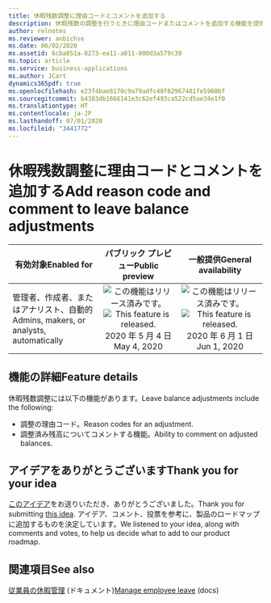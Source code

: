 ```yaml
---
title: 休暇残数調整に理由コードとコメントを追加する
description: 休暇残数の調整を行うときに理由コードまたはコメントを追加する機能を提供します。 これにより、HR はより多くの情報と調整を提供できるようになり、休暇残数について生じる可能性のある質問に回答できます。
author: relnotes
ms.reviewer: anbichse
ms.date: 06/02/2020
ms.assetid: 6cba851a-8273-ea11-a811-000d3a579c39
ms.topic: article
ms.service: business-applications
ms.author: JCart
dynamics365pdf: true
ms.openlocfilehash: e23f4bae8170c9a79adfc40f82967481fe5960bf
ms.sourcegitcommit: b4383db1666141e3c62ef493ca522cd5ae34e1f0
ms.translationtype: HT
ms.contentlocale: ja-JP
ms.lasthandoff: 07/01/2020
ms.locfileid: "3441772"
---
```

# <a name="add-reason-code-and-comment-to-leave-balance-adjustments"></a><span data-ttu-id="42869-104">休暇残数調整に理由コードとコメントを追加する</span><span class="sxs-lookup"><span data-stu-id="42869-104">Add reason code and comment to leave balance adjustments</span></span>


| <span data-ttu-id="42869-105">有効対象</span><span class="sxs-lookup"><span data-stu-id="42869-105">Enabled for</span></span>    |  <span data-ttu-id="42869-106">パブリック プレビュー</span><span class="sxs-lookup"><span data-stu-id="42869-106">Public preview</span></span> | <span data-ttu-id="42869-107">一般提供</span><span class="sxs-lookup"><span data-stu-id="42869-107">General availability</span></span> | 
| ---------- | :----------: |:----------: |
|<span data-ttu-id="42869-108">管理者、作成者、またはアナリスト、自動的</span><span class="sxs-lookup"><span data-stu-id="42869-108">Admins, makers, or analysts, automatically</span></span>|<span data-ttu-id="42869-109">![この機能はリリース済みです。](/dynamics365-release-plan/media/green-checkmark.png "この機能はリリース済みです。")</span><span class="sxs-lookup"><span data-stu-id="42869-109">![This feature is released.](/dynamics365-release-plan/media/green-checkmark.png "This feature is released.")</span></span> <span data-ttu-id="42869-110">2020 年 5 月 4 日</span><span class="sxs-lookup"><span data-stu-id="42869-110">May 4, 2020</span></span>| <span data-ttu-id="42869-111">![この機能はリリース済みです。](/dynamics365-release-plan/media/green-checkmark.png "この機能はリリース済みです。")</span><span class="sxs-lookup"><span data-stu-id="42869-111">![This feature is released.](/dynamics365-release-plan/media/green-checkmark.png "This feature is released.")</span></span> <span data-ttu-id="42869-112">2020 年 6 月 1 日</span><span class="sxs-lookup"><span data-stu-id="42869-112">Jun 1, 2020</span></span>|






## <a name="feature-details"></a><span data-ttu-id="42869-113">機能の詳細</span><span class="sxs-lookup"><span data-stu-id="42869-113">Feature details</span></span>
<!--feature detail start -->
<span data-ttu-id="42869-114">休暇残数調整には以下の機能があります。</span><span class="sxs-lookup"><span data-stu-id="42869-114">Leave balance adjustments include the following:</span></span> 

- <span data-ttu-id="42869-115">調整の理由コード。</span><span class="sxs-lookup"><span data-stu-id="42869-115">Reason codes for an adjustment.</span></span>
- <span data-ttu-id="42869-116">調整済み残高についてコメントする機能。</span><span class="sxs-lookup"><span data-stu-id="42869-116">Ability to comment on adjusted balances.</span></span>
<!--feature detail end -->









## <a name="thank-you-for-your-idea"></a><span data-ttu-id="42869-117">アイデアをありがとうございます</span><span class="sxs-lookup"><span data-stu-id="42869-117">Thank you for your idea</span></span>
<span data-ttu-id="42869-118">[このアイデア](https://experience.dynamics.com/ideas/idea/?ideaid=fb0ee7de-b3a4-e911-80e7-0003ff688f4e)をお送りいただき、ありがとうございました。</span><span class="sxs-lookup"><span data-stu-id="42869-118">Thank you for submitting [this idea](https://experience.dynamics.com/ideas/idea/?ideaid=fb0ee7de-b3a4-e911-80e7-0003ff688f4e).</span></span> <span data-ttu-id="42869-119">アイデア、コメント、投票を参考に、製品のロードマップに追加するものを決定しています。</span><span class="sxs-lookup"><span data-stu-id="42869-119">We listened to your idea, along with comments and votes, to help us decide what to add to our product roadmap.</span></span>

## <a name="see-also"></a><span data-ttu-id="42869-120">関連項目</span><span class="sxs-lookup"><span data-stu-id="42869-120">See also</span></span>

<!--docs start-->
<span data-ttu-id="42869-121">[従業員の休暇管理](https://docs.microsoft.com/dynamics365/human-resources/hr-leave-and-absence-manage-employee-leave) (ドキュメント)</span><span class="sxs-lookup"><span data-stu-id="42869-121">[Manage employee leave](https://docs.microsoft.com/dynamics365/human-resources/hr-leave-and-absence-manage-employee-leave) (docs)</span></span>
<!--docs end-->
